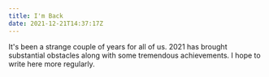 ```yaml
---
title: I'm Back
date: 2021-12-21T14:37:17Z
---
```

It's been a strange couple of years for all of us. 2021 has brought substantial obstacles along with some tremendous achievements. I hope to write here more regularly.